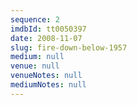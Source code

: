 ```yaml
---
sequence: 2
imdbId: tt0050397
date: 2008-11-07
slug: fire-down-below-1957
medium: null
venue: null
venueNotes: null
mediumNotes: null
---
```


